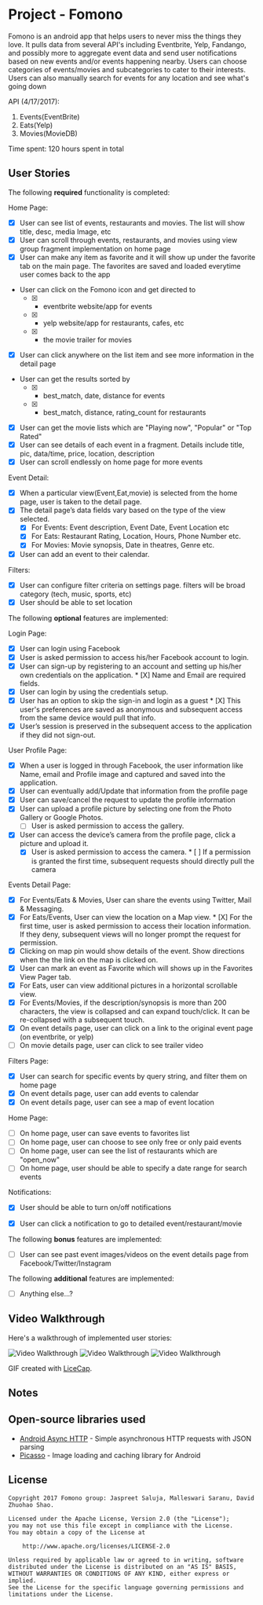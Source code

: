 # Project - Fomono

Fomono is an android app that helps users to never miss the things they love. It pulls data from several API's including Eventbrite, Yelp, Fandango, and possibly more to aggregate event data and send user notifications based on new events and/or events happening nearby. Users can choose categories of events/movies and subcategories to cater to their interests. Users can also manually search for events for any location and see what's going down

API (4/17/2017): 
1. Events(EventBrite)
2. Eats(Yelp)
3. Movies(MovieDB)

Time spent: 120 hours spent in total

## User Stories

The following **required** functionality is completed:

Home Page:
* [X] User can see list of events, restaurants and movies. The list will show title, desc, media Image, etc
* [X] User can scroll through events, restaurants, and movies using view group fragment implementation on home page
* [X] User can make any item as favorite and it will show up under the favorite tab on the main page. The favorites are saved and loaded everytime user comes back to the app
* User can click on the Fomono icon and get directed to
    * [X]	- eventbrite website/app for events
    * [X]	- yelp website/app for restaurants, cafes, etc
    * [X]	- the movie trailer for movies
* [X] User can click anywhere on the list item and see more information in the detail page 
* User can get the results sorted by 
    * [X]	-  best_match, date, distance for events
    * [X]	-  best_match, distance, rating_count for restaurants
* [X] User can get the movie lists which are "Playing now", "Popular" or "Top Rated"
* [X] User can see details of each event in a fragment. Details include title, pic, data/time, price, location, description
* [X] User can scroll endlessly on home page for more events

Event Detail:
* [X] When a particular view(Event,Eat,movie) is selected from the home page, user is taken to the detail page.
* [X] The detail page’s data fields vary based on the type of the view selected.
	* [X] For Events:  Event description, Event Date, Event Location etc
   * [X] For Eats: Restaurant Rating, Location, Hours, Phone Number etc.
   * [X] For Movies: Movie synopsis, Date in theatres, Genre etc.
* [X] User can add an event to their calendar.

Filters:
* [X] User can configure filter criteria on settings page. filters will be broad category (tech, music, sports, etc)
* [X] User should be able to set location

The following **optional** features are implemented:

Login Page:
* [X] User can login using Facebook
* [X] User is asked permission to access his/her Facebook account to login.
* [X] User can sign-up by registering to an account and setting up his/her own credentials on the application.
      * [X] Name and Email are required fields.
 * [X] User can login by using the credentials setup.
*  [X] User has an option to skip the sign-in and login as a guest
      * [X] This user's preferences are saved as anonymous and subsequent access from the same device would pull that info.
* [X] User’s session is preserved in the subsequent access to the application if they did not sign-out.

User Profile Page:
* [X] When a user is logged in through Facebook,  the user information like Name, email and Profile image and captured and saved into the application.
* [X] User can eventually add/Update that information from the profile page
* [X] User can save/cancel the request to  update the profile information
* [X] User can upload a profile picture  by selecting one from the Photo Gallery or Google Photos.  
	* [ ] User is asked permission to access the gallery.
* [X] User can access the device’s camera from the profile page, click a picture and upload it.
   * [X] User is asked permission to access the camera. 
         * [ ] If a permission is granted the first time, subsequent requests should directly pull the camera

Events Detail Page:
* [X] For Events/Eats & Movies, User can share the events using Twitter, Mail & Messaging.
* [X] For Eats/Events, User can view the location on a Map view.
	   * [X] For the first time, user is asked permission to access their location information. If they deny, subsequent views will no               longer prompt the request for permission.
* [X] Clicking on map pin would show details of the event. Show directions when the the link on the map is clicked on. 
* [X] User can mark an event as Favorite which will shows up in the Favorites View Pager tab.
* [X] For Eats, user can view additional pictures in a horizontal scrollable view. 
* [X] For Events/Movies, if the description/synopsis is more than 200 characters, the view is collapsed and can expand touch/click. It can be re-collapsed with a subsequent touch.
* [X] On event details page, user can click on a link to the original event page (on eventbrite, or yelp)
* [ ] On movie details page, user can click to see trailer video

Filters Page:
* [X] User can search for specific events by query string, and filter them on home page
* [X] On event details page, user can add events to calendar
* [X] On event details page, user can see a map of event location

Home Page:
* [ ] On home page, user can save events to favorites list
* [ ] On home page, user can choose to see only free or only paid events
* [ ] On home page, user can see the list of restaurants which are "open_now"
* [ ] On home page, user should be able to specify a date range for search events

Notifications:
* [X] User should be able to turn on/off notifications
* [X] User can click a notification to go to detailed event/restaurant/movie


The following **bonus** features are implemented:

* [ ] User can see past event images/videos on the event details page from Facebook/Twitter/Instagram

The following **additional** features are implemented:

* [ ] Anything else...?

## Video Walkthrough

Here's a walkthrough of implemented user stories:

<img src='http://i.imgur.com/vklmmJQ.gif' title='Video Walkthrough' width='' alt='Video Walkthrough' />

<img src='http://i.imgur.com/qQpgA6L.gif' title='Video Walkthrough' width='' alt='Video Walkthrough' />

<img src='http://i.imgur.com/gTk5kaL.gif' title='Video Walkthrough' width='' alt='Video Walkthrough' />

GIF created with [LiceCap](http://www.cockos.com/licecap/).

## Notes


## Open-source libraries used

- [Android Async HTTP](https://github.com/loopj/android-async-http) - Simple asynchronous HTTP requests with JSON parsing
- [Picasso](http://square.github.io/picasso/) - Image loading and caching library for Android

## License

    Copyright 2017 Fomono group: Jaspreet Saluja, Malleswari Saranu, David Zhuohao Shao.

    Licensed under the Apache License, Version 2.0 (the "License");
    you may not use this file except in compliance with the License.
    You may obtain a copy of the License at

        http://www.apache.org/licenses/LICENSE-2.0

    Unless required by applicable law or agreed to in writing, software
    distributed under the License is distributed on an "AS IS" BASIS,
    WITHOUT WARRANTIES OR CONDITIONS OF ANY KIND, either express or implied.
    See the License for the specific language governing permissions and
    limitations under the License.
